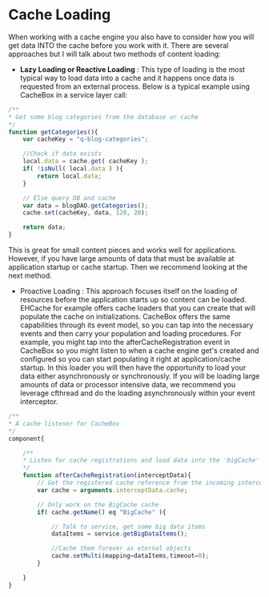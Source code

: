 # Cache Loading

When working with a cache engine you also have to consider how you will get data INTO the cache before you work with it. There are several approaches but I will talk about two methods of content loading:

* **Lazy Loading or Reactive Loading** : This type of loading is the most typical way to load data into a cache and it happens once data is requested from an external process. Below is a typical example using CacheBox in a service layer call:


```js
/**
* Get some blog categories from the database or cache
*/
function getCategories(){
    var cacheKey = "q-blog-categories";

    //Check if data exists
    local.data = cache.get( cacheKey );
    if( !isNull( local.data ) ){
        return local.data;
    }

    // Else query DB and cache
    var data = blogDAO.getCategories();
    cache.set(cacheKey, data, 120, 20);

    return data;
}
```

This is great for small content pieces and works well for applications. However, if you have large amounts of data that must be available at application startup or cache startup. Then we recommend looking at the next method.


* Proactive Loading : This approach focuses itself on the loading of resources before the application starts up so content can be loaded. EHCache for example offers cache loaders that you can create that will populate the cache on initializations. CacheBox offers the same capabilities through its event model, so you can tap into the necessary events and then carry your population and loading procedures. For example, you might tap into the afterCacheRegistration event in CacheBox so you might listen to when a cache engine get's created and configured so you can start populating it right at application/cache startup. In this loader you will then have the opportunity to load your data either asynchronously or synchronously. If you will be loading large amounts of data or processor intensive data, we recommend you leverage cfthread and do the loading asynchronously within your event interceptor.

```javascript
/**
* A cache listener for CacheBox
*/
component{

    /**
    * Listen for cache registrations and load data into the 'bigCache' cache ONLY!
    */
    function afterCacheRegistration(interceptData){
        // Get the registered cache reference from the incoming interception data
        var cache = arguments.interceptData.cache;

        // Only work on the BigCache cache
        if( cache.getName() eq "BigCache" ){

            // Talk to service, get some big data items
            dataItems = service.getBigDataItems();

            //Cache them forever as eternal objects
            cache.setMulti(mapping=dataItems,timeout=0);
        }

    }
}
```

